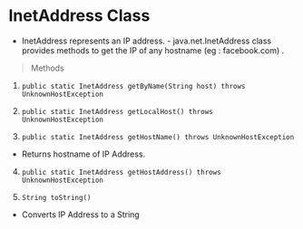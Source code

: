 
# InetAddress Class

   - InetAddress represents an IP address.
    - java.net.InetAddress class provides methods to get the IP of any hostname (eg : facebook.com) .

> Methods

1. ```public static InetAddress getByName(String host) throws UnknownHostException ```

2. ```public static InetAddress getLocalHost() throws UnknownHostException```
   
3. ```public static InetAddress getHostName() throws UnknownHostException```

- Returns hostname of IP Address.

4. ```public static InetAddress getHostAddress() throws UnknownHostException ```
    
5. ```String toString()```

- Converts IP Address to a String
